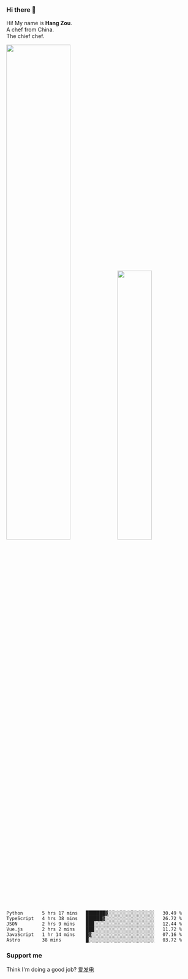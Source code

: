 ### Hi there 👋

Hi! My name is **Hang Zou**.  
A chef from China.  
The chief chef.

<img align="" width="57.5%" src="https://github-readme-stats.vercel.app/api?username=zouhangwithsweet&hide_title=true&hide_border=true&show_icons=true&include_all_commits=true&line_height=21" /><img align="" width="42.4%" src="https://github-readme-stats.vercel.app/api/top-langs/?username=zouhangwithsweet&hide_title=true&hide_border=true&layout=compact" />

<!--START_SECTION:waka-->

```text
Python       5 hrs 17 mins   ███████▓░░░░░░░░░░░░░░░░░   30.49 %
TypeScript   4 hrs 38 mins   ██████▓░░░░░░░░░░░░░░░░░░   26.72 %
JSON         2 hrs 9 mins    ███░░░░░░░░░░░░░░░░░░░░░░   12.44 %
Vue.js       2 hrs 2 mins    ███░░░░░░░░░░░░░░░░░░░░░░   11.72 %
JavaScript   1 hr 14 mins    █▓░░░░░░░░░░░░░░░░░░░░░░░   07.16 %
Astro        38 mins         █░░░░░░░░░░░░░░░░░░░░░░░░   03.72 %
```

<!--END_SECTION:waka-->

### Support me

Think I'm doing a good job? [爱发电](https://afdian.net/@zouhangsweet)
